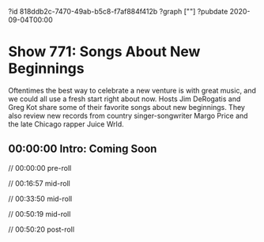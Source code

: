 ?id 818ddb2c-7470-49ab-b5c8-f7af884f412b
?graph [""]
?pubdate 2020-09-04T00:00

# Show 771: Songs About New Beginnings

Oftentimes the best way to celebrate a new venture is with great music, and we could all use a fresh start right about now. Hosts Jim DeRogatis and Greg Kot share some of their favorite songs about new beginnings. They also review new records from country singer-songwriter Margo Price and the late Chicago rapper Juice Wrld.  

## 00:00:00 Intro: Coming Soon

// 00:00:00 pre-roll

// 00:16:57 mid-roll

// 00:33:50 mid-roll

// 00:50:19 mid-roll

// 00:50:20 post-roll
